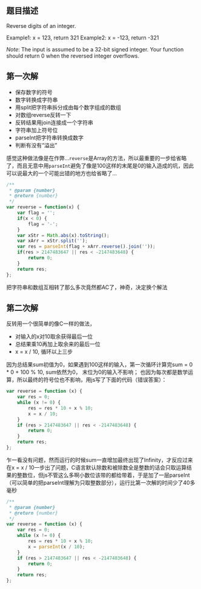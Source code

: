 ## 题目描述

Reverse digits of an integer.

Example1: x = 123, return 321
Example2: x = -123, return -321

*Note*:
The input is assumed to be a 32-bit signed integer. Your function should return 0 when the reversed integer overflows.

## 第一次解

- 保存数字的符号
- 数字转换成字符串
- 用split把字符串拆分成由每个数字组成的数组
- 对数组reverse反转一下
- 反转结果用join连接成一个字符串
- 字符串加上符号位
- parseInt把字符串转换成数字
- 判断有没有“溢出”

感觉这种做法像是在作弊...`reverse`是Array的方法，所以最重要的一步给省略了，而且无意中用`parseInt`避免了像是100这样的末尾是0的输入造成的坑，因此可以说最大的一个可能出错的地方也给省略了...

```js
/**
 * @param {number} 
 * @return {number}
 */
var reverse = function(x) {
    var flag = '';
    if(x < 0) {
        flag = '-';
    }
    var xStr = Math.abs(x).toString();
    var xArr = xStr.split('');
    var res = parseInt(flag + xArr.reverse().join(''));
    if(res > 2147483647 || res < -2147483648) {
        return 0;
    }
    return res;
};
```

把字符串和数组互相转了那么多次竟然都AC了，神奇，决定换个解法

## 第二次解

反转用一个很简单的像C一样的做法，

- 对输入的x对10取余获得最后一位
- 总结果乘10再加上取余来的最后一位
- x = x / 10, 循环以上三步

因为总结果sum初值为0，如果遇到100这样的输入，第一次循环计算完sum = 0 * 0 + 100 % 10, sum依然为0， 末位为0的输入不影响；
也因为每次都是数学运算，所以最终的符号位也不影响，用js写了下面的代码（错误答案）：

```js
var reverse = function (x) {
    var res = 0;
    while (x != 0) {
        res = res * 10 + x % 10;
        x = x / 10;
    }
    if (res > 2147483647 || res < -2147483648) {
        return 0;
    }
    return res;
};
```
乍一看没有问题，然而运行的时候sum一直增加最终出现了Infinity，才反应过来在x = x / 10一步出了问题，C语言默认除数和被除数全是整数的话会只取运算结果的整数位，但js不管这么多啊小数位该带的都给带着，于是加了一层parseInt（可以简单的把parseInt理解为只取整数部分），运行比第一次解的时间少了40多毫秒

```js
/**
 * @param {number} 
 * @return {number}
 */
var reverse = function (x) {
    var res = 0;
    while (x != 0) {
        res = res * 10 + x % 10;
        x = parseInt(x / 10);
    }
    if (res > 2147483647 || res < -2147483648) {
        return 0;
    }
    return res;
};
```
